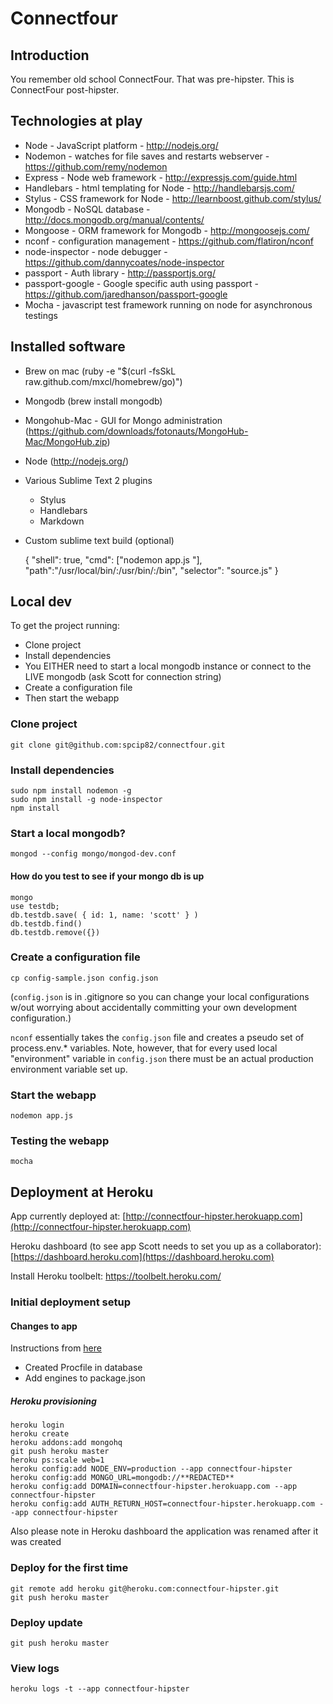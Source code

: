 # Connectfour

## Introduction
You remember old school ConnectFour.  That was pre-hipster.  This is ConnectFour post-hipster.

## Technologies at play
 * Node - JavaScript platform - http://nodejs.org/ 
 * Nodemon - watches for file saves and restarts webserver - https://github.com/remy/nodemon
 * Express - Node web framework - http://expressjs.com/guide.html
 * Handlebars - html templating for Node - http://handlebarsjs.com/
 * Stylus - CSS framework for Node - http://learnboost.github.com/stylus/
 * Mongodb - NoSQL database - http://docs.mongodb.org/manual/contents/
 * Mongoose - ORM framework for Mongodb - http://mongoosejs.com/
 * nconf - configuration management - https://github.com/flatiron/nconf
 * node-inspector - node debugger - https://github.com/dannycoates/node-inspector
 * passport - Auth library - http://passportjs.org/
 * passport-google - Google specific auth using passport - https://github.com/jaredhanson/passport-google
 * Mocha - javascript test framework running on node for asynchronous testings

## Installed software
 * Brew on mac (ruby -e "$(curl -fsSkL raw.github.com/mxcl/homebrew/go)")
 * Mongodb (brew install mongodb)
 * Mongohub-Mac - GUI for Mongo administration (https://github.com/downloads/fotonauts/MongoHub-Mac/MongoHub.zip)
 * Node (http://nodejs.org/)
 * Various Sublime Text 2 plugins
    * Stylus
    * Handlebars
    * Markdown
 * Custom sublime text build (optional)

	{
	"shell": true,
	"cmd": ["nodemon app.js "],
	"path":"/usr/local/bin/:/usr/bin/:/bin",
	"selector": "source.js"
	}


## Local dev
To get the project running:

 * Clone project
 * Install dependencies
 * You EITHER need to start a local mongodb instance or connect to the LIVE mongodb (ask Scott for connection string)
 * Create a configuration file 
 * Then start the webapp

### Clone project
	git clone git@github.com:spcip82/connectfour.git

### Install dependencies
	sudo npm install nodemon -g
	sudo npm install -g node-inspector
	npm install

### Start a local mongodb?
	mongod --config mongo/mongod-dev.conf

#### How do you test to see if your mongo db is up 
	mongo
	use testdb;
	db.testdb.save( { id: 1, name: 'scott' } )
	db.testdb.find()
	db.testdb.remove({})


### Create a configuration file
	cp config-sample.json config.json	
		
(```config.json``` is in .gitignore so you can change your local configurations w/out worrying about accidentally committing your own development configuration.)

```nconf``` essentially takes the ```config.json``` file and creates a pseudo set of process.env.* variables. Note, however, that for every used local "environment" variable in ```config.json``` there must be an actual production environment variable set up.

### Start the webapp
	nodemon app.js

### Testing the webapp
	mocha

## Deployment at Heroku

App currently deployed at: [http://connectfour-hipster.herokuapp.com](http://connectfour-hipster.herokuapp.com)
	
Heroku dashboard (to see app Scott needs to set you up as a collaborator): [https://dashboard.heroku.com](https://dashboard.heroku.com)

Install Heroku toolbelt: https://toolbelt.heroku.com/

### Initial deployment setup

#### Changes to app 
Instructions from [here](http://javascriptplayground.com/blog/2012/10/hosting-a-node-app-on-heroku) 
 
 * Created Procfile in database
 * Add engines to package.json
 
##### Heroku provisioning
	heroku login
	heroku create
	heroku addons:add mongohq
	git push heroku master
	heroku ps:scale web=1	
	heroku config:add NODE_ENV=production --app connectfour-hipster
	heroku config:add MONGO_URL=mongodb://**REDACTED**
	heroku config:add DOMAIN=connectfour-hipster.herokuapp.com --app connectfour-hipster
	heroku config:add AUTH_RETURN_HOST=connectfour-hipster.herokuapp.com --app connectfour-hipster
	
Also please note in Heroku dashboard the application was renamed after it was created

### Deploy for the first time
	git remote add heroku git@heroku.com:connectfour-hipster.git
	git push heroku master

### Deploy update
	git push heroku master

### View logs
	heroku logs -t --app connectfour-hipster
